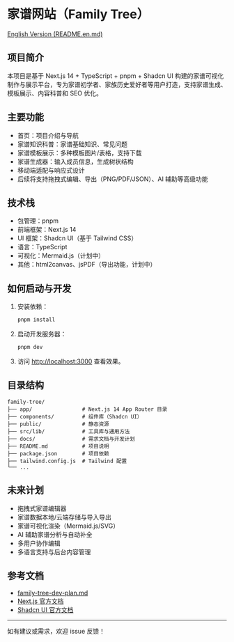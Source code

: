 # 家谱网站（Family Tree）

[English Version (README.en.md)](./README.en.md)


## 项目简介
本项目是基于 Next.js 14 + TypeScript + pnpm + Shadcn UI 构建的家谱可视化制作与展示平台，专为家谱初学者、家族历史爱好者等用户打造，支持家谱生成、模板展示、内容科普和 SEO 优化。

## 主要功能
- 首页：项目介绍与导航
- 家谱知识科普：家谱基础知识、常见问题
- 家谱模板展示：多种模板图片/表格，支持下载
- 家谱生成器：输入成员信息，生成树状结构
- 移动端适配与响应式设计
- 后续将支持拖拽式编辑、导出（PNG/PDF/JSON）、AI 辅助等高级功能

## 技术栈
- 包管理：pnpm
- 前端框架：Next.js 14
- UI 框架：Shadcn UI（基于 Tailwind CSS）
- 语言：TypeScript
- 可视化：Mermaid.js（计划中）
- 其他：html2canvas、jsPDF（导出功能，计划中）

## 如何启动与开发
1. 安装依赖：
   ```bash
   pnpm install
   ```
2. 启动开发服务器：
   ```bash
   pnpm dev
   ```
3. 访问 [http://localhost:3000](http://localhost:3000) 查看效果。

## 目录结构
```
family-tree/
├── app/                # Next.js 14 App Router 目录
├── components/         # 组件库（Shadcn UI）
├── public/             # 静态资源
├── src/lib/            # 工具库与通用方法
├── docs/               # 需求文档与开发计划
├── README.md           # 项目说明
├── package.json        # 项目依赖
├── tailwind.config.js  # Tailwind 配置
└── ...
```

## 未来计划
- 拖拽式家谱编辑器
- 家谱数据本地/云端存储与导入导出
- 家谱可视化渲染（Mermaid.js/SVG）
- AI 辅助家谱分析与自动补全
- 多用户协作编辑
- 多语言支持与后台内容管理

## 参考文档
- [family-tree-dev-plan.md](./docs/family-tree-dev-plan.md)
- [Next.js 官方文档](https://nextjs.org/)
- [Shadcn UI 官方文档](https://ui.shadcn.com/)

---

如有建议或需求，欢迎 issue 反馈！
